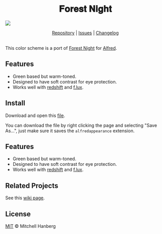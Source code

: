 <h1 align="center">
𝐅𝐨𝐫𝐞𝐬𝐭 𝐍𝐢𝐠𝐡𝐭
</h1>

![](./example.png)

<p align="center">
  <a href="https://github.com/mhanberg/forest-night-alfred">Repository</a> |
  <a href="https://github.com/mhanberg/forest-night-alfred/issues">Issues</a> |
  <a href="https://github.com/mhanberg/forest-night-alfred/blob/main/CHANGELOG.md">Changelog</a>
  <br><br>
</p>

This color scheme is a port of [Forest Night](https://github.com/sainnhe/forest-night) for [Alfred](https://www.alfredapp.com/). 


## Features

- Green based but warm-toned.
- Designed to have soft contrast for eye protection.
- Works well with [redshift](https://github.com/jonls/redshift) and [f.lux](https://justgetflux.com).

## Install

Download and open this [file](https://raw.githubusercontent.com/mhanberg/forest-night-alfred/main/Forest%20Night.alfredappearance).

You can download the file by right clicking the page and selecting "Save As...", just make sure it saves the `alfredappearance` extension.
## Features

- Green based but warm-toned.
- Designed to have soft contrast for eye protection.
- Works well with [redshift](https://github.com/jonls/redshift) and [f.lux](https://justgetflux.com).

## Related Projects

See this [wiki page](https://github.com/sainnhe/forest-night/wiki/Related-Projects).

## License

[MIT](./LICENSE) © Mitchell Hanberg
